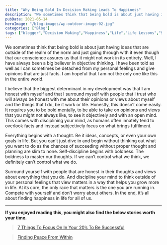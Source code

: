 ```yaml
---
title: "Why Being Bold In Decision Making Leads To Happiness"
description: "We sometimes think that being bold is about just having ideas that are outside of the realm of the norm and just going through with it even though that our conscience assures us that it might not work in its entirety. Well, I have always been a big believer in objective thinking. I have been [&hellip;]"
pubDate: 2021-05-14
heroImage: "/blog-images/wp-outdoor-image-02.jpg"
categories: ["Blog"]
tags: ["blogger","Decision Making","Happiness","Life","Life Lessons","Self","Self Improvement","thedeveloperstory","Thinking","Thoughts"]
---
```


We sometimes think that being bold is about just having ideas that are outside of the realm of the norm and just going through with it even though that our conscience assures us that it might not work in its entirety. Well, I have always been a big believer in objective thinking. I have been told as well as I can sometimes be detached from my personal feelings and give opinions that are just facts. I am hopeful that I am not the only one like this in the entire world.

I believe that the biggest determinant in my development was that I am honest with myself and that I surround myself with people that I trust who will always be honest with me about their opinions or views about myself and the things that I do, be it work or life. Honestly, this doesn’t come easily. It requires you to be bold mentally, to be able to take on opinions and views that you might not always like, to see it objectively and with an open mind. This comes with disciplining your mind, as humans often innately tend to overlook facts and instead subjectively focus on what brings fulfilment.

Everything begins with a thought. Be it ideas, concepts, or even your own goals in life. But you can’t just dive in and begin without thinking out what you want to do as the chances of succeeding without proper thought and planning are slim to none. Self-discipline begins with boldness. The boldness to master our thoughts. If we can’t control what we think, we definitely can’t control what we do.

Surround yourself with people that are honest in their thoughts and views about everything that you do. And discipline your mind to think outside of your personal feelings that view matters in a way that helps you grow more in life. At its core, the only race that matters is the one you are running in. Compete with yourself and don’t worry about others. In the end, it’s all about finding happiness in life for all of us.

* * *

**If you enjoyed reading this, you might also find the below stories worth your time.**

> [7 Things To Focus On In Your 20’s To Be Successful](https://thedeveloperstory.com/2021/05/04/7-things-to-focus-on-in-your-20s-to-be-successful/)

> [Finding Peace From Within](https://thedeveloperstory.com/2021/01/18/finding-peace-from-within/)